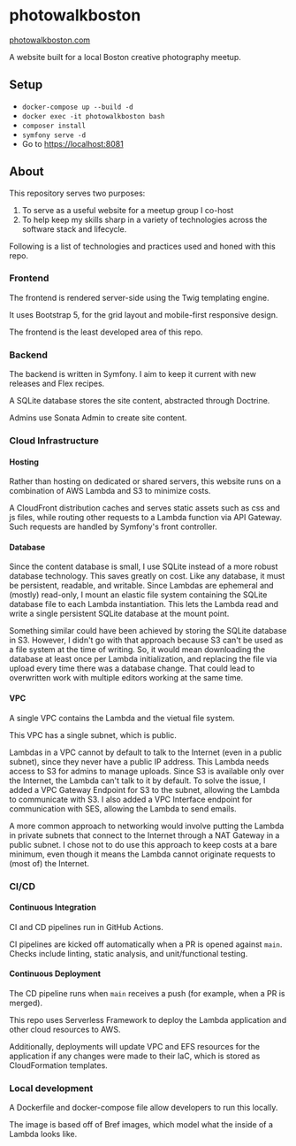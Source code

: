 # photowalkboston
[photowalkboston.com](https://photowalkboston.com)

A website built for a local Boston creative photography meetup.

## Setup

- `docker-compose up --build -d`
- `docker exec -it photowalkboston bash`
- `composer install`
- `symfony serve -d`
- Go to [https://localhost:8081](https://localhost:8081)

## About

This repository serves two purposes:
1. To serve as a useful website for a meetup group I co-host
2. To help keep my skills sharp in a variety of technologies across the software stack and lifecycle.

Following is a list of technologies and practices used and honed with this repo.

### Frontend

The frontend is rendered server-side using the Twig templating engine.

It uses Bootstrap 5, for the grid layout and mobile-first responsive design.

The frontend is the least developed area of this repo.

### Backend

The backend is written in Symfony. I aim to keep it current with new releases and Flex recipes.

A SQLite database stores the site content, abstracted through Doctrine.

Admins use Sonata Admin to create site content.

### Cloud Infrastructure

#### Hosting

Rather than hosting on dedicated or shared servers, this website runs on a combination of AWS Lambda and S3 to minimize
costs.

A CloudFront distribution caches and serves static assets such as css and js files, while routing other requests to a
Lambda function via API Gateway. Such requests are handled by Symfony's front controller.

#### Database

Since the content database is small, I use SQLite instead of a more robust database technology. This saves greatly on
cost. Like any database, it must be persistent, readable, and writable. Since Lambdas are ephemeral and (mostly)
read-only, I mount an elastic file system containing the SQLite database file to each Lambda instantiation. This lets
the Lambda read and write a single persistent SQLite database at the mount point.

Something similar could have been achieved by storing the SQLite database in S3. However, I didn't go with that approach
because S3 can't be used as a file system at the time of writing. So, it would mean downloading the database at least
once per Lambda initialization, and replacing the file via upload every time there was a database change. That could lead
to overwritten work with multiple editors working at the same time.

#### VPC

A single VPC contains the Lambda and the vietual file system.

This VPC has a single subnet, which is public.

Lambdas in a VPC cannot by default to talk to the Internet (even in a public subnet), since they never have a public IP
address. This Lambda needs access to S3 for admins to manage uploads. Since S3 is available only over the Internet, the
Lambda can't talk to it by default. To solve the issue, I added a VPC Gateway Endpoint for S3 to the subnet, allowing
the Lambda to communicate with S3. I also added a VPC Interface endpoint for communication with SES, allowing the Lambda
to send emails.

A more common approach to networking would involve putting the Lambda in private subnets that connect to the Internet
through a NAT Gateway in a public subnet. I chose not to do use this approach to keep costs at a bare minimum, even
though it means the Lambda cannot originate requests to (most of) the Internet.

### CI/CD

#### Continuous Integration

CI and CD pipelines run in GitHub Actions.

CI pipelines are kicked off automatically when a PR is opened against `main`. Checks include linting, static analysis,
and unit/functional testing.

#### Continuous Deployment

The CD pipeline runs when `main` receives a push (for example, when a PR is merged).

This repo uses Serverless Framework to deploy the Lambda application and other cloud resources to AWS.

Additionally, deployments will update VPC and EFS resources for the application if any changes were made to their IaC,
which is stored as CloudFormation templates.

### Local development

A Dockerfile and docker-compose file allow developers to run this locally.

The image is based off of Bref images, which model what the inside of a Lambda looks like.
